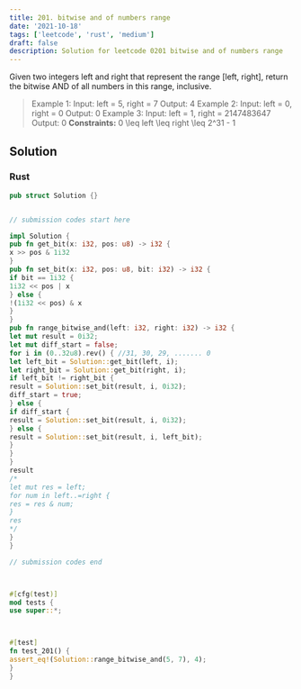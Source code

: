 ```yaml
---
title: 201. bitwise and of numbers range
date: '2021-10-18'
tags: ['leetcode', 'rust', 'medium']
draft: false
description: Solution for leetcode 0201 bitwise and of numbers range
---
```




Given two integers left and right that represent the range [left, right], return the bitwise AND of all numbers in this range, inclusive.



>   Example 1:
>   Input: left <TeX>=</TeX> 5, right <TeX>=</TeX> 7
>   Output: 4
>   Example 2:
>   Input: left <TeX>=</TeX> 0, right <TeX>=</TeX> 0
>   Output: 0
>   Example 3:
>   Input: left <TeX>=</TeX> 1, right <TeX>=</TeX> 2147483647
>   Output: 0
**Constraints:**
>   	0 <TeX>\leq</TeX> left <TeX>\leq</TeX> right <TeX>\leq</TeX> 2^31 - 1


## Solution


### Rust
```rust
pub struct Solution {}


// submission codes start here

impl Solution {
pub fn get_bit(x: i32, pos: u8) -> i32 {
x >> pos & 1i32
}
pub fn set_bit(x: i32, pos: u8, bit: i32) -> i32 {
if bit == 1i32 {
1i32 << pos | x
} else {
!(1i32 << pos) & x
}
}
pub fn range_bitwise_and(left: i32, right: i32) -> i32 {
let mut result = 0i32;
let mut diff_start = false;
for i in (0..32u8).rev() { //31, 30, 29, ....... 0
let left_bit = Solution::get_bit(left, i);
let right_bit = Solution::get_bit(right, i);
if left_bit != right_bit {
result = Solution::set_bit(result, i, 0i32);
diff_start = true;
} else {
if diff_start {
result = Solution::set_bit(result, i, 0i32);
} else {
result = Solution::set_bit(result, i, left_bit);
}
}
}
result
/*
let mut res = left;
for num in left..=right {
res = res & num;
}
res
*/
}
}

// submission codes end



#[cfg(test)]
mod tests {
use super::*;



#[test]
fn test_201() {
assert_eq!(Solution::range_bitwise_and(5, 7), 4);
}
}

```

